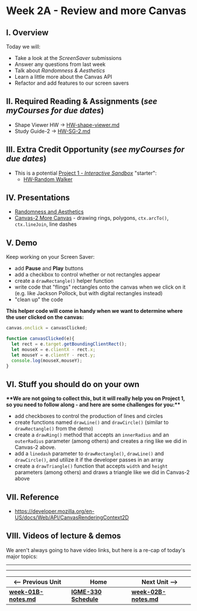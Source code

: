 # Week 2A - Review and more Canvas

## I. Overview
Today we will: 
- Take a look at the *ScreenSaver* submissions
- Answer any questions from last week
- Talk about *Randomness & Aesthetics*
- Learn a little more about the Canvas API
- Refactor and add features to our screen savers

## II. Required Reading & Assignments (*see myCourses for due dates*)
- Shape Viewer HW -> [HW-shape-viewer.md](https://github.com/tonethar/IGME-330-Master/blob/master/notes/HW-shape-viewer.md)
- Study Guide-2 -> [HW-SG-2.md](https://github.com/tonethar/IGME-330-Master/blob/master/notes/HW-SG-2.md)

## III. Extra Credit Opportunity (*see myCourses for due dates*)
- This is a potential [Project 1 - *Interactive Sandbox*](../projects/project-1.md) "starter":
  - [HW-Random Walker](https://github.com/tonethar/IGME-330-Master/blob/master/notes/HW-random-walker.md)

## IV. Presentations
- [Randomness and Aesthetics](https://github.com/tonethar/IGME-330-Master/blob/master/notes/randomness-1.md)
- [Canvas-2 More Canvas](https://github.com/tonethar/IGME-330-Master/blob/master/notes/canvas-2.md) - drawing rings, polygons, `ctx.arcTo()`, `ctx.lineJoin`, line dashes

## V. Demo
Keep working on your Screen Saver:
- add **Pause** and **Play** buttons
- add a checkbox to control whether or not rectangles appear
- create a `drawRectangle()` helper function
- write code that "flings" rectangles onto the canvas when we click on it (e.g. like Jackson Pollock, but with digital rectangles instead)
- "clean up" the code

**This helper code will come in handy when we want to determine where the user clicked on the canvas:**

```js
canvas.onclick = canvasClicked;

function canvasClicked(e){
  let rect = e.target.getBoundingClientRect();
  let mouseX = e.clientX - rect.x;
  let mouseY = e.clientY - rect.y;
  console.log(mouseX,mouseY);
}
```

## VI. Stuff you should do on your own

**\*\*We are not going to collect this, but it will really help you on Project 1, so you need to follow along - and here are some challenges for you:\*\***

- add checkboxes to control the production of lines and circles
- create functions named `drawLine()` and `drawCircle()` (similar to `drawRectangle()` from the demo)
- create a `drawRing()` method that accepts an `innerRadius` and an `outerRadius` parameter (among others) and creates a ring like we did in Canvas-2 above.
- add a `linedash` parameter to `drawRectangle()`, `drawLine()` and `drawCircle()`, and utilize it if the developer passes in an array
- create a `drawTriangle()` function that accepts `width` and `height` parameters (among others) and draws a triangle like we did in Canvas-2 above

    
## VII. Reference
- https://developer.mozilla.org/en-US/docs/Web/API/CanvasRenderingContext2D

## VIII. Videos of lecture & demos

We aren't always going to have video links, but here is a re-cap of today's major topics:


<hr><hr>

| <-- Previous Unit | Home | Next Unit -->
| --- | --- | --- 
| [**week-01B-notes.md**](week-01B-notes.md)     |  [**IGME-330 Schedule**](../schedule.md) | [**week-02B-notes.md**](week-02B-notes.md)
